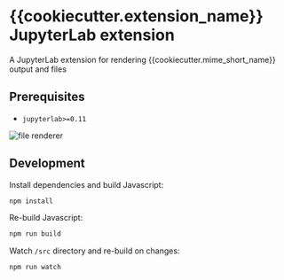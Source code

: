 # {{cookiecutter.extension_name}} JupyterLab extension

A JupyterLab extension for rendering {{cookiecutter.mime_short_name}} output and files

## Prerequisites

* `jupyterlab>=0.11`

![file renderer](http://g.recordit.co/cbf0xnQHKn.gif)

## Development

Install dependencies and build Javascript:

```bash
npm install
```

Re-build Javascript:

```bash
npm run build
```

Watch `/src` directory and re-build on changes:

```bash
npm run watch
```
